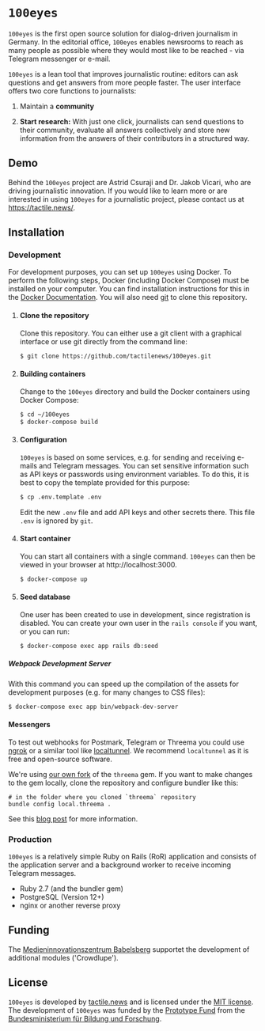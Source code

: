 # `100eyes`

`100eyes` is the first open source solution for dialog-driven journalism in Germany. In the editorial office, `100eyes` enables newsrooms to reach as many people as possible where they would most like to be reached - via Telegram messenger or e-mail.

`100eyes` is a lean tool that improves journalistic routine: editors can ask questions and get answers from more people faster. The user interface offers two core functions to journalists:

1. Maintain a **community**

2. **Start research:** With just one click, journalists can send questions to their community, evaluate all answers collectively and store new information from the answers of their contributors in a structured way.

## Demo
Behind the `100eyes` project are Astrid Csuraji and Dr. Jakob Vicari, who are driving journalistic innovation. If you would like to learn more or are interested in using `100eyes` for a journalistic project, please contact us at https://tactile.news/.

## Installation

### Development
For development purposes, you can set up `100eyes` using Docker. To perform the following steps, Docker (including Docker Compose) must be installed on your computer. You can find installation instructions for this in the [Docker Documentation](https://docs.docker.com/get-docker/). You will also need [git](https://git-scm.com/book/en/v2/Getting-Started-Installing-Git) to clone this repository.

1. #### Clone the repository
   Clone this repository. You can either use a git client with a graphical interface or use git directly from the command line:

   ```bash
   $ git clone https://github.com/tactilenews/100eyes.git
   ```

2. #### Building containers
   Change to the `100eyes` directory and build the Docker containers using Docker Compose:

    ```bash
    $ cd ~/100eyes
    $ docker-compose build
    ```

3. #### Configuration
   `100eyes` is based on some services, e.g. for sending and receiving e-mails and Telegram messages. You can set sensitive information such as API keys or passwords using environment variables. To do this, it is best to copy the template provided for this purpose:

   ```bash
   $ cp .env.template .env
   ```

   Edit the new `.env` file and add API keys and other secrets there. This file `.env` is ignored by `git`.

4. #### Start container
    You can start all containers with a single command. `100eyes` can then be viewed in your browser at http://localhost:3000.

    ```bash
    $ docker-compose up
    ```

5. #### Seed database

   One user has been created to use in development, since registration is disabled. You can create your own user in the `rails console` if you want, or you can run:

   ```bash
   $ docker-compose exec app rails db:seed
   ```

  ##### Webpack Development Server

  With this command you can speed up the compilation of the assets for development purposes (e.g. for many changes to CSS files):

  ```bash
  $ docker-compose exec app bin/webpack-dev-server
  ```

#### Messengers

To test out webhooks for Postmark, Telegram or Threema you could use [ngrok](https://ngrok.com/) or a similar tool like [localtunnel](https://www.npmjs.com/package/localtunnel). We recommend `localtunnel` as it is free and open-source software.

We're using [our own fork](https://github.com/tactilenews/threema) of the `threema` gem. If you want to make changes to the gem locally, clone the repository and configure bundler like this:
```
# in the folder where you cloned `threema` repository
bundle config local.threema .
```

See this [blog post](https://rossta.net/blog/how-to-specify-local-ruby-gems-in-your-gemfile.html) for more information.

### Production
`100eyes` is a relatively simple Ruby on Rails (RoR) application and consists of the application server and a background worker to receive incoming Telegram messages.

* Ruby 2.7 (and the bundler gem)
* PostgreSQL (Version 12+)
* nginx or another reverse proxy

## Funding
The [Medieninnovationszentrum Babelsberg](http://miz-babelsberg.de) supportet the development of additional modules ('Crowdlupe').

## License
`100eyes` is developed by [tactile.news](https://tactile.news) and is licensed under the [MIT license](https://github.com/tactilenews/100eyes/blob/master/LICENSE).
The development of `100eyes` was funded by the [Prototype Fund](https://prototypefund.de) from the [Bundesministerium für Bildung und Forschung](https://bmbf.de).
